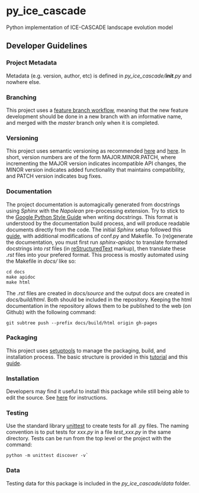 # py\_ice\_cascade
Python implementation of ICE-CASCADE landscape evolution model 

## Developer Guidelines

### Project Metadata
Metadata (e.g. version, author, etc) is defined in *py_ice_cascade/__init__.py*
and nowhere else.

### Branching 
This project uses a [feature branch workflow](https://www.atlassian.com/git/tutorials/comparing-workflows/feature-branch-workflow),
meaning that the new feature development should be done in a new branch with an
informative name, and merged with the *master* branch only when it is
completed.   

### Versioning 
This project uses semantic versioning as recommended [here](https://packaging.python.org/distributing/#choosing-a-versioning-scheme)
and [here](http://semver.org/). In short, version numbers are of the form
MAJOR.MINOR.PATCH, where incrementing the MAJOR version indicates incompatible
API changes, the MINOR version indicates added functionality that maintains
compatibility, and PATCH version indicates bug fixes. 
 
### Documentation 
The project documentation is automagically generated from docstrings using
*Sphinx* with the *Napolean* pre-processing extension. Try to stick to the
[Google Python Style Guide](https://google.github.io/styleguide/pyguide.html?showone=Comments#Comments)
when writing docstrings. This format is understood by the documentation build
process, and will produce readable documents directly from the code. The
initial *Sphinx* setup followed this [guide](http://gisellezeno.com/tutorials/sphinx-for-python-documentation.html),
with additional modifications of conf.py and Makefile.  To (re)generate the
documentation, you must first run *sphinx-apidoc* to translate formated
docstrings into *rst* files (in [reStructuredText](http://www.sphinx-doc.org/en/stable/rest.html)
markup), then translate these *.rst* files into your prefered format. This
process is mostly automated using the Makefile in *docs/* like so: 
```shell 
cd docs
make apidoc
make html
``` 
The *.rst* files are created in *docs/source* and the output docs are created
in *docs/build/html*. Both should be included in the repository. Keeping the
html documentation in the repository allows them to be published to the web
(on Github) with the following command:
```shell
git subtree push --prefix docs/build/html origin gh-pages
```

### Packaging
This project uses [setuptools](https://pypi.python.org/pypi/setuptools) 
to manage the packaging, build, and installation process. The basic structure 
is provided in this [tutorial](http://python-packaging.readthedocs.io/en/latest/index.html) 
and this [guide](https://packaging.python.org/).

### Installation
Developers may find it useful to install this package while still 
being able to edit the source. See [here](https://packaging.python.org/installing/#installing-from-a-local-src-tree) 
for instructions.

### Testing 
Use the standard library [unittest](https://docs.python.org/2.7/library/unittest.html) 
to create tests for all .py files. The naming convention is to put tests for
*xxx.py* in a file *test_xxx.py* in the same directory. Tests can be run from
the top level or the project with the command: 
```shell
python -m unittest discover -v`
```

### Data 
Testing data for this package is included in the *py_ice_cascade/data* folder.
